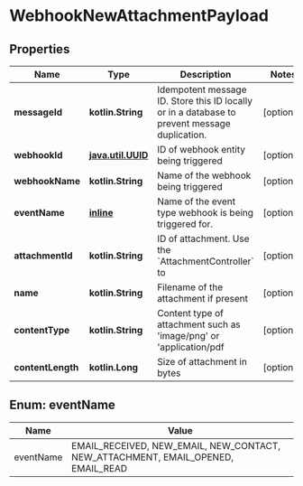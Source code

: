 
# WebhookNewAttachmentPayload

## Properties
Name | Type | Description | Notes
------------ | ------------- | ------------- | -------------
**messageId** | **kotlin.String** | Idempotent message ID. Store this ID locally or in a database to prevent message duplication. |  [optional]
**webhookId** | [**java.util.UUID**](java.util.UUID) | ID of webhook entity being triggered |  [optional]
**webhookName** | **kotlin.String** | Name of the webhook being triggered |  [optional]
**eventName** | [**inline**](#EventNameEnum) | Name of the event type webhook is being triggered for. |  [optional]
**attachmentId** | **kotlin.String** | ID of attachment. Use the &#x60;AttachmentController&#x60; to |  [optional]
**name** | **kotlin.String** | Filename of the attachment if present |  [optional]
**contentType** | **kotlin.String** | Content type of attachment such as &#39;image/png&#39; or &#39;application/pdf |  [optional]
**contentLength** | **kotlin.Long** | Size of attachment in bytes |  [optional]


<a name="EventNameEnum"></a>
## Enum: eventName
Name | Value
---- | -----
eventName | EMAIL_RECEIVED, NEW_EMAIL, NEW_CONTACT, NEW_ATTACHMENT, EMAIL_OPENED, EMAIL_READ



